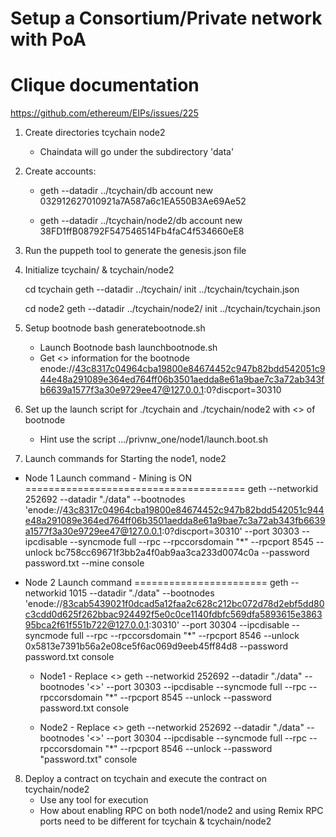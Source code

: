 # Setup a Consortium/Private network with PoA
# Clique documentation


https://github.com/ethereum/EIPs/issues/225


1. Create directories tcychain   node2
    * Chaindata will go under the subdirectory 'data'
2. Create accounts:
    * geth --datadir ../tcychain/db  account new
    032912627010921a7A587a6c1EA550B3Ae69Ae52

    * geth --datadir ../tcychain/node2/db  account new
    38FD1ffB08792F547546514Fb4faC4f534660eE8

3. Run the puppeth tool to generate the genesis.json file

4. Initialize tcychain/ & tcychain/node2

   cd tcychain
   geth --datadir ../tcychain/ init ../tcychain/tcychain.json

   cd node2
geth --datadir ../tcychain/node2/ init ../tcychain/tcychain.json
5. Setup bootnode 
   bash generatebootnode.sh
   * Launch Bootnode
   bash launchbootnode.sh
   * Get <<enode>> information for the bootnode
   enode://43c8317c04964cba19800e84674452c947b82bdd542051c944e48a291089e364ed764ff06b3501aedda8e61a9bae7c3a72ab343fb6639a1577f3a30e9729ee47@127.0.0.1:0?discport=30310

6. Set up the launch script for ./tcychain and ./tcychain/node2 with <<enode>> of bootnode
   * Hint use the script .../privnw_one/node1/launch.boot.sh

7. Launch commands for Starting the node1, node2

* Node 1 Launch command - Mining is ON
======================================
geth --networkid 252692 --datadir "./data" --bootnodes 'enode://43c8317c04964cba19800e84674452c947b82bdd542051c944e48a291089e364ed764ff06b3501aedda8e61a9bae7c3a72ab343fb6639a1577f3a30e9729ee47@127.0.0.1:0?discport=30310'  --port  30303 --ipcdisable --syncmode full --rpc --rpccorsdomain "*" --rpcport 8545 --unlock bc758cc69671f3bb2a4f0ab9aa3ca233d0074c0a --password password.txt --mine console

* Node 2 Launch command
=======================
geth --networkid 1015 --datadir "./data" --bootnodes 'enode://83cab5439021f0dcad5a12faa2c628c212bc072d78d2ebf5dd80c3cdd0d625f262bbac924492f5e0c0ce1140fdbfc569dfa5893615e386395bca2f61f551b722@127.0.0.1:30310'  --port  30304 --ipcdisable --syncmode full --rpc --rpccorsdomain "*" --rpcport 8546 --unlock 0x5813e7391b56a2e08ce5f6ac069d9eeb45ff84d8 --password password.txt   console


    * Node1 - Replace <<enode>>
    geth --networkid 252692 --datadir "./data" --bootnodes '<<enode>>'  --port  30303 --ipcdisable --syncmode full --rpc --rpccorsdomain "*" --rpcport 8545 --unlock --password password.txt console 

    * Node2 - Replace <<enode>>
    geth --networkid 252692 --datadir "./data" --bootnodes '<<enode>>'  --port  30304 --ipcdisable --syncmode full --rpc --rpccorsdomain "*" --rpcport 8546 --unlock --password "password.txt" console 

8. Deploy a contract on tcychain and execute the contract on tcychain/node2
   * Use any tool for execution
   * How about enabling RPC on both node1/node2 and using Remix 
     RPC ports need to be different for tcychain & tcychain/node2
   